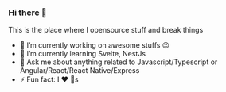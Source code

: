 ### Hi there 👋

<!-- **FaisalAli19/FaisalAli19** is a ✨ _special_ ✨ repository because its `README.md` (this file) appears on your GitHub profile. -->

This is the place where I opensource stuff and break things

- 🔭 I’m currently working on awesome stuffs 😉
- 🌱 I’m currently learning Svelte, NestJs
- 💬 Ask me about anything related to Javascript/Typescript or Angular/React/React Native/Express
- ⚡ Fun fact: I ❤️ 🐶s
<!-- 
- 📫 How to reach me: ...
- 😄 Pronouns: ...
- 👯 I’m looking to collaborate on ...
- 🤔 I’m looking for help with ... 
-->
